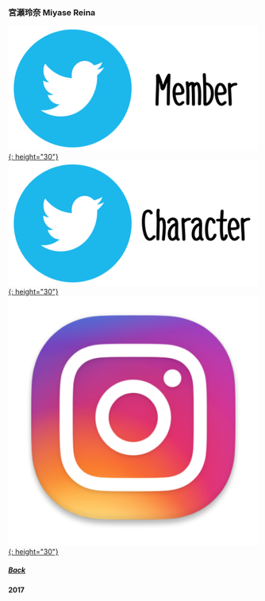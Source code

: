 ### 宮瀬玲奈 Miyase Reina  
[![twitter_@reinyan_0526](../../../Img/Icon_Twitter_Mem.PNG){: height="30"}](https://www.twitter.com/reinyan_0526) [![twitter_@tachikawaayaka](../../../Img/Icon_Twitter_Char.PNG){: height="30"}](https://twitter.com/_tachikawaayaka) [![instagram_@reinyan_0526](../../../Img/Icon_Instagram.PNG){: height="30"}](https://www.instagram.com/reinyan_0526/)
##### [Back](../../../readme.md)

#### 2017
